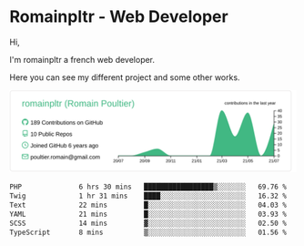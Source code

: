 # Romainpltr - Web Developer

Hi,

I'm romainpltr a french web developer.

Here you can see my different project and some other works.



[![](https://raw.githubusercontent.com/romainpltr/romainpltr/master/profile-summary-card-output/vue/0-profile-details.svg)](https://github.com/vn7n24fzkq/github-profile-summary-cards)

<!--START_SECTION:waka-->

```text
PHP              6 hrs 30 mins   █████████████████▒░░░░░░░   69.76 %
Twig             1 hr 31 mins    ████░░░░░░░░░░░░░░░░░░░░░   16.32 %
Text             22 mins         █░░░░░░░░░░░░░░░░░░░░░░░░   04.03 %
YAML             21 mins         █░░░░░░░░░░░░░░░░░░░░░░░░   03.93 %
SCSS             14 mins         ▓░░░░░░░░░░░░░░░░░░░░░░░░   02.50 %
TypeScript       8 mins          ▒░░░░░░░░░░░░░░░░░░░░░░░░   01.56 %
```

<!--END_SECTION:waka-->
